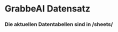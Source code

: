 





















































































































































































































































































































































































































































































































































# GrabbeAI Datensatz





### Die aktuellen Datentabellen sind in /sheets/


